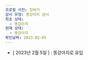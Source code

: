 ```yaml
---
프로필 사진: 징버거
감시 유형: 똥강아지 감시
최초 상태:
  - 똥강아지
현재 상태:
  - 똥강아지
확인날짜: 2023-02-05
---
```

- [ 2023년 2월 5일 ] : 똥강아지로 유입